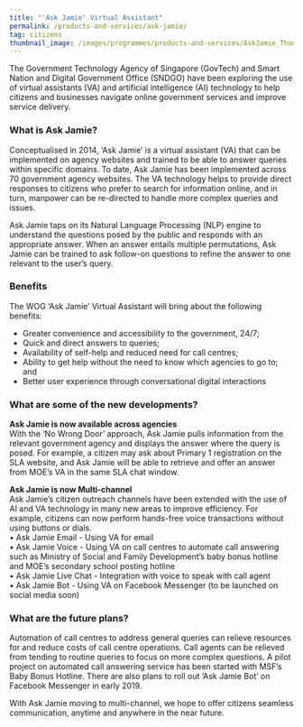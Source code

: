 ```yaml
---
title: "'Ask Jamie' Virtual Assistant"
permalink: /products-and-services/ask-jamie/
tag: citizens
thumbnail_image: /images/programmes/products-and-services/AskJamie_Thumbnail.jpg
---
```


The Government Technology Agency of Singapore (GovTech) and Smart Nation and Digital Government Office (SNDGO) have been exploring the use of virtual assistants (VA) and artificial intelligence (AI) technology to help citizens and businesses navigate online government services and improve service delivery. 

### **What is Ask Jamie?**

Conceptualised in 2014, ‘Ask Jamie’ is a virtual assistant (VA) that can be implemented on agency websites and trained to be able to answer queries within specific domains. To date, Ask Jamie has been implemented across 70 government agency websites. The VA technology helps to provide direct responses to citizens who prefer to search for information online, and in turn, manpower can be re-directed to handle more complex queries and issues. 

Ask Jamie taps on its Natural Language Processing (NLP) engine to understand the questions posed by the public and responds with an appropriate answer. When an answer entails multiple permutations, Ask Jamie can be trained to ask follow-on questions to refine the answer to one relevant to the user’s query.

### **Benefits**

The WOG ‘Ask Jamie’ Virtual Assistant will bring about the following benefits:

* Greater convenience and accessibility to the government, 24/7;
* Quick and direct answers to queries;
* Availability of self-help and reduced need for call centres;
* Ability to get help without the need to know which agencies to go to; and
* Better user experience through conversational digital interactions 


### **What are some of the new developments?**

**Ask Jamie is now available across agencies**
<br>
With the ‘No Wrong Door’ approach, Ask Jamie pulls information from the relevant government agency and displays the answer where the query is posed. For example, a citizen may ask about Primary 1 registration on the SLA website, and Ask Jamie will be able to retrieve and offer an answer from MOE’s VA in the same SLA chat window.

**Ask Jamie is now Multi-channel**
<br>
Ask Jamie’s citizen outreach channels have been extended with the use of AI and VA technology in many new areas to improve efficiency. For example, citizens can now perform hands-free voice transactions without using buttons or dials.<br>
•	Ask Jamie Email - Using VA for email<br>
•	Ask Jamie Voice - Using VA on call centres to automate call answering such as Ministry of Social and Family Development’s baby bonus hotline and MOE’s secondary school posting hotline<br>
•	Ask Jamie Live Chat - Integration with voice to speak with call agent<br>
•	Ask Jamie Bot - Using VA on Facebook Messenger (to be launched on social media soon)


### **What are the future plans?**

Automation of call centres to address general queries can relieve resources for and reduce costs of call centre operations. Call agents can be relieved from tending to routine queries to focus on more complex questions. A pilot project on automated call answering service has been started with MSF’s Baby Bonus Hotline. There are also plans to roll out ‘Ask Jamie Bot’ on Facebook Messenger in early 2019.

With Ask Jamie moving to multi-channel, we hope to offer citizens seamless communication, anytime and anywhere in the near future.
